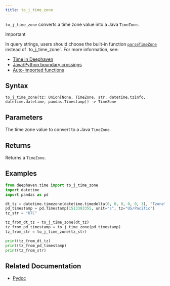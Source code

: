 ```yaml
---
title: to_j_time_zone
---
```


`to_j_time_zone` converts a time zone value into a Java `TimeZone`.

> [!IMPORTANT]
> In query strings, users should choose the built-in function [`parseTimeZone`](https://deephaven.io/core/javadoc/io/deephaven/time/DateTimeUtils.html#parseTimeZone(java.lang.String)) instead of `to_j_time_zone`. For more information, see:
>
> - [Time in Deephaven](../../../conceptual/time-in-deephaven.md)
> - [Java/Python boundary crossings](../../../conceptual/python-java-boundary.md)
> - [Auto-imported functions](../../query-language/query-library/auto-imported-functions.md)

## Syntax

```
to_j_time_zone(tz: Union[None, TimeZone, str, datetime.tzinfo, datetime.datetime, pandas.Timestamp]) -> TimeZone
```

## Parameters

<ParamTable>
<Param name="tz" type="Union[None, TimeZone, str, datetime.tzinfo, datetime.datetime, pandas.Timestamp]">

The time zone value to convert to a Java `TimeZone`.

</Param>
</ParamTable>

## Returns

Returns a `TimeZone`.

## Examples

```python order=null
from deephaven.time import to_j_time_zone
import datetime
import pandas as pd

dt_tz = datetime.timezone(datetime.timedelta(0, 0, 0, 0, 0, 3), "Tzone")
pd_timestamp = pd.Timestamp(1513393355, unit="s", tz="US/Pacific")
tz_str = "UTC"

tz_from_dt_tz = to_j_time_zone(dt_tz)
tz_from_pd_timestamp = to_j_time_zone(pd_timestamp)
tz_from_str = to_j_time_zone(tz_str)

print(tz_from_dt_tz)
print(tz_from_pd_timestamp)
print(tz_from_str)
```

## Related Documentation

- [Pydoc](/core/pydoc/code/deephaven.time.html#deephaven.time.to_j_time_zone)
